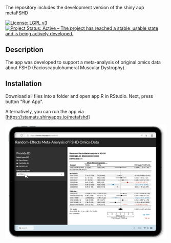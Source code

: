 The repository includes the development version of the shiny app metaFSHD

[![License: LGPL v3](https://img.shields.io/badge/License-LGPL%20v3-blue.svg)](https://www.gnu.org/licenses/lgpl-3.0)
[![Project Status: Active – The project has reached a stable, usable state and is being actively developed.](https://www.repostatus.org/badges/latest/active.svg)](https://www.repostatus.org/#active)

## Description
The app was developed to support a meta-analysis of original omics data
about FSHD (Facioscapulohumeral Muscular Dystrophy).

## Installation

Download all files into a folder and open app.R in RStudio. Next, press
button "Run App".

Alternatively, you can run the app via [https://stamats.shinyapps.io/metafshd]

<img src="https://github.com/stamats/metaFSHD/raw/main/metaFSHD.png" alt="metaFSHD" width="720"/>
